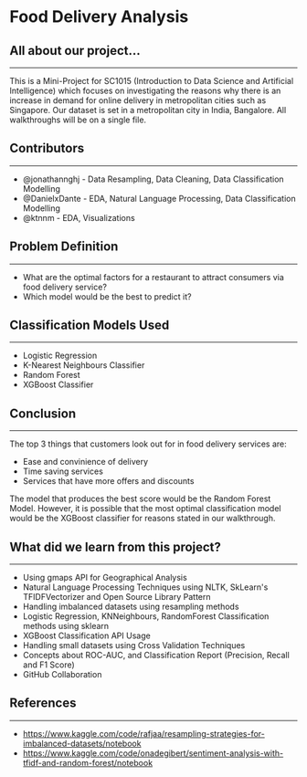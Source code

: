 # Food Delivery Analysis

## All about our project...
---
This is a Mini-Project for SC1015 (Introduction to Data Science and Artificial Intelligence) which focuses on investigating the reasons why there is an increase in demand for online delivery in metropolitan cities such as Singapore. Our dataset is set in a metropolitan city in India, Bangalore. All walkthroughs will be on a single file.

## Contributors
---
- @jonathannghj - Data Resampling, Data Cleaning, Data Classification Modelling
- @DanielxDante - EDA, Natural Language Processing, Data Classification Modelling
- @ktnnm - EDA, Visualizations

## Problem Definition
---
- What are the optimal factors for a restaurant to attract consumers via food delivery service?
- Which model would be the best to predict it?

## Classification Models Used
---
- Logistic Regression
- K-Nearest Neighbours Classifier
- Random Forest
- XGBoost Classifier

## Conclusion
---
The top 3 things that customers look out for in food delivery services are:
- Ease and convinience of delivery
- Time saving services
- Services that have more offers and discounts 

The model that produces the best score would be the Random Forest Model. However, it is possible that the most optimal classification model would be the XGBoost classifier for reasons stated in our walkthrough.

## What did we learn from this project?
---
- Using gmaps API for Geographical Analysis
- Natural Language Processing Techniques using NLTK, SkLearn's TFIDFVectorizer and Open Source Library Pattern
- Handling imbalanced datasets using resampling methods
- Logistic Regression, KNNeighbours, RandomForest Classification methods using sklearn
- XGBoost Classification API Usage
- Handling small datasets using Cross Validation Techniques
- Concepts about ROC-AUC, and Classification Report (Precision, Recall and F1 Score)
- GitHub Collaboration



## References
---
- https://www.kaggle.com/code/rafjaa/resampling-strategies-for-imbalanced-datasets/notebook
- https://www.kaggle.com/code/onadegibert/sentiment-analysis-with-tfidf-and-random-forest/notebook
